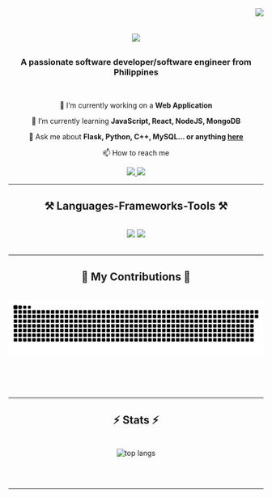 <img align="right" src="https://visitor-badge.laobi.icu/badge?page_id=lalalance12.lalalance12" />

<h1 align="center">
    <img src="https://readme-typing-svg.herokuapp.com/?font=Righteous&size=35&center=true&vCenter=true&width=800&height=70&duration=6000&lines=Hello+There!+👋;+I'm+Xerxes+Lance+Laurenz+Lompon!;" />
</h1>

<h3 align="center">A passionate software developer/software engineer from Philippines</h3>

<br/>

<div align="center">
 
 🔭 I’m currently working on a **Web Application**
 
 🌱 I’m currently learning **JavaScript, React, NodeJS, MongoDB**

💬 Ask me about **Flask, Python, C++, MySQL... or anything [here](https://github.com/lalalance12/lalalance12/issues)**

📫 How to reach me

 </div>
 
<div align="center"> 
  <a href="mailto:lompon.xerxeslancelaurenz@gmail.com">
    <img src="https://img.shields.io/badge/Gmail-333333?style=for-the-badge&logo=gmail&logoColor=red" />
  </a>
  <a href="https://www.linkedin.com/in/xerxes-lance-lompon/" target="_blank">
    <img src="https://img.shields.io/badge/LinkedIn-0077B5?style=for-the-badge&logo=linkedin&logoColor=white" target="_blank"/>
  </a>
  
</div>

 <hr/>
 
<h2 align="center">⚒️ Languages-Frameworks-Tools ⚒️</h2>
<br/>
<div align="center">
    <img src="https://skillicons.dev/icons?i=git,figma,c,cpp,qt,mysql,postgres" />
    <img src="https://skillicons.dev/icons?i=html,css,javascript,bootstrap,python,flask,postman,nodejs,mongodb" />
</div>

<br/>
<hr/>

<div align="center">
  <h2>🐍 My Contributions 🐍</h2>
  <br>
  <img alt="snake eating my contributions" src="https://raw.githubusercontent.com/lalalance12/lalalance12/output/github-contribution-grid-snake.svg" />
  
  <br/><br/><br/>
</div>

<hr/>

<h2 align="center">⚡ Stats ⚡</h2>
<br>
<div align=center>
  <img width=325 align="center" src="https://github-readme-stats.vercel.app/api/top-langs/?username=lalalance12&hide=HTML&langs_count=8&layout=compact&theme=react&border_radius=10&size_weight=0.5&count_weight=0.5&exclude_repo=github-readme-stats" alt="top langs" />
</div>

<br/><br/>

<hr/>

